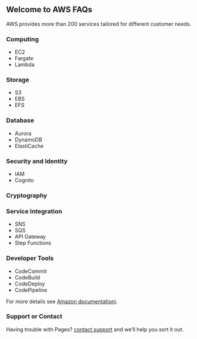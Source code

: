 ## Welcome to AWS FAQs

AWS provides more than 200 services tailored for different customer needs. 

### Computing

- EC2
- Fargate
- Lambda

### Storage

- S3
- EBS
- EFS

### Database

- Aurora
- DynamoDB
- ElastiCache

### Security and Identity

- IAM
- Cognito
 
### Cryptography

### Service Integration

- SNS
- SQS
- API Gateway
- Step Functions

### Developer Tools

- CodeCommit
- CodeBuild
- CodeDeploy
- CodePipeline

For more details see [Amazon documentationi](https://docs.aws.amazon.com/).

### Support or Contact

Having trouble with Pages? [contact support](mailto:faq4aws@gmail.com?subject=[FAQ4AWS]%20Source%20Web%20Outage) and we’ll help you sort it out.
